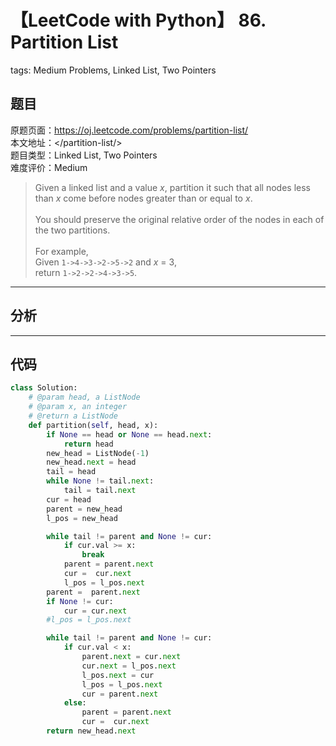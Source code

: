 # 【LeetCode with Python】 86. Partition List
tags: Medium Problems, Linked List, Two Pointers

## 题目
原题页面：<https://oj.leetcode.com/problems/partition-list/><br/>
本文地址：<<leetcode-with-python-domain>/partition-list/><br/>
题目类型：Linked List, Two Pointers<br/>
难度评价：Medium<br/>

> Given a linked list and a value *x*, partition it such that all nodes less than *x* come before nodes greater than or equal to *x*.<br/>
><br/>
> You should preserve the original relative order of the nodes in each of the two partitions.<br/>
><br/>
> For example,<br/>
> Given `1->4->3->2->5->2` and *x* = 3,<br/>
> return `1->2->2->4->3->5`.<br/>

<!-- more -->

---
## 分析

---
## 代码
``` python
class Solution:
    # @param head, a ListNode
    # @param x, an integer
    # @return a ListNode
    def partition(self, head, x):
        if None == head or None == head.next:
            return head
        new_head = ListNode(-1)
        new_head.next = head
        tail = head
        while None != tail.next:
            tail = tail.next
        cur = head
        parent = new_head
        l_pos = new_head

        while tail != parent and None != cur:
            if cur.val >= x:
                break
            parent = parent.next
            cur =  cur.next
            l_pos = l_pos.next
        parent =  parent.next
        if None != cur:
            cur = cur.next
        #l_pos = l_pos.next

        while tail != parent and None != cur:
            if cur.val < x:
                parent.next = cur.next
                cur.next = l_pos.next
                l_pos.next = cur
                l_pos = l_pos.next
                cur = parent.next
            else:
                parent = parent.next
                cur =  cur.next
        return new_head.next
```
